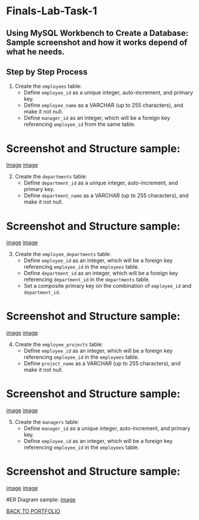 # Finals-Lab-Task-1
## Using MySQL Workbench to Create a Database: Sample screenshot and how it works depend of what he needs.

## Step by Step Process
1. Create the `employees` table:
   - Define `employee_id` as a unique integer, auto-increment, and primary key.
   - Define `employee_name` as a VARCHAR (up to 255 characters), and make it not null.
   - Define `manager_id` as an integer, which will be a foreign key referencing `employee_id` from the same table.
# Screenshot and Structure sample:
[Image](https://github.com/chan-edm/README/blob/faae0d9b83620746282ee5a548409e3018306888/Images/final%201%20employee%20department.png)
[image](https://github.com/chan-edm/README/blob/faae0d9b83620746282ee5a548409e3018306888/Images/final%201%20employee%20department%20sample.png)

2. Create the `departments` table:
   - Define `department_id` as a unique integer, auto-increment, and primary key.
   - Define `department_name` as a VARCHAR (up to 255 characters), and make it not null.
# Screenshot and Structure sample:
[image](https://github.com/chan-edm/README/blob/faae0d9b83620746282ee5a548409e3018306888/Images/final%201%20statement.png)
[image](https://github.com/chan-edm/README/blob/faae0d9b83620746282ee5a548409e3018306888/Images/final%201%20table%20structure.png)

3. Create the `employee_departments` table:
   - Define `employee_id` as an integer, which will be a foreign key referencing `employee_id` in the `employees` table.
   - Define `department_id` as an integer, which will be a foreign key referencing `department_id` in the `departments` table.
   - Set a composite primary key on the combination of `employee_id` and `department_id`.
# Screenshot and Structure sample:
[image](https://github.com/chan-edm/README/blob/faae0d9b83620746282ee5a548409e3018306888/Images/final%201%20query.png)
[image](https://github.com/chan-edm/README/blob/faae0d9b83620746282ee5a548409e3018306888/Images/final%201%20task%204%20sample.png)

4. Create the `employee_projects` table:
   - Define `employee_id` as an integer, which will be a foreign key referencing `employee_id` in the `employees` table.
   - Define `project_name` as a VARCHAR (up to 255 characters), and make it not null.
# Screenshot and Structure sample:
[image](https://github.com/chan-edm/README/blob/faae0d9b83620746282ee5a548409e3018306888/Images/final%201%20task%204.png)
[image](https://github.com/chan-edm/README/blob/faae0d9b83620746282ee5a548409e3018306888/Images/final%201%20task%204%20sample.png)

5. Create the `managers` table:
   - Define `manager_id` as a unique integer, auto-increment, and primary key.
   - Define `employee_id` as an integer, which will be a foreign key referencing `employee_id` in the `employees` table.
# Screenshot and Structure sample:
[image](https://github.com/chan-edm/README/blob/faae0d9b83620746282ee5a548409e3018306888/Images/final%201%20task%205.png)
[image](https://github.com/chan-edm/README/blob/faae0d9b83620746282ee5a548409e3018306888/Images/final%201%20task%205%20sample.png)

#ER Diagram sample:
[image](https://github.com/chan-edm/README/blob/faae0d9b83620746282ee5a548409e3018306888/Images/final%201%20er%20diagram.png)

[BACK TO PORTFOLIO](https://chan-edm.github.io/README/)
